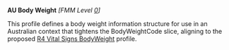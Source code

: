 **AU Body Weight** *[FMM Level [0](guidance.html)]*

This profile defines a body weight information structure for use in an Australian context that tightens the BodyWeightCode slice, aligning to the proposed [R4 Vital Signs BodyWeight](http://build.fhir.org/bodyweight.html) profile.
